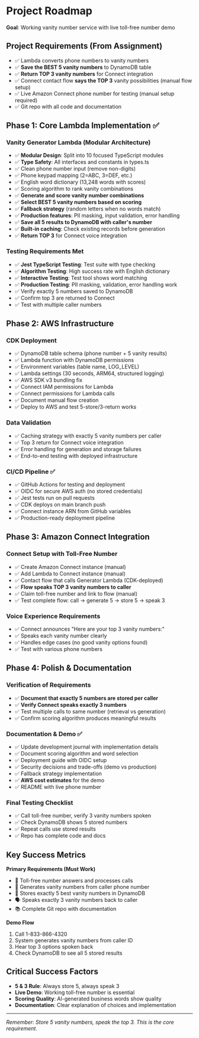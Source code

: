 # Project Roadmap

**Goal**: Working vanity number service with live toll-free number demo

## Project Requirements (From Assignment)
- ✅ Lambda converts phone numbers to vanity numbers
- ✅ **Save the BEST 5 vanity numbers** to DynamoDB table
- ✅ **Return TOP 3 vanity numbers** for Connect integration
- ✅ Connect contact flow **says the TOP 3** vanity possibilities (manual flow setup)
- ✅ Live Amazon Connect phone number for testing (manual setup required)
- ✅ Git repo with all code and documentation

## Phase 1: Core Lambda Implementation ✅

### Vanity Generator Lambda (Modular Architecture)
- ✅ **Modular Design**: Split into 10 focused TypeScript modules
- ✅ **Type Safety**: All interfaces and constants in types.ts
- ✅ Clean phone number input (remove non-digits)
- ✅ Phone keypad mapping (2=ABC, 3=DEF, etc.)
- ✅ English word dictionary (13,248 words with scores)
- ✅ Scoring algorithm to rank vanity combinations
- ✅ **Generate and score vanity number combinations**
- ✅ **Select BEST 5 vanity numbers based on scoring**
- ✅ **Fallback strategy** (random letters when no words match)
- ✅ **Production features**: PII masking, input validation, error handling
- ✅ **Save all 5 results to DynamoDB with caller's number**
- ✅ **Built-in caching**: Check existing records before generation
- ✅ **Return TOP 3** for Connect voice integration

### Testing Requirements Met
- ✅ **Jest TypeScript Testing**: Test suite with type checking
- ✅ **Algorithm Testing**: High success rate with English dictionary
- ✅ **Interactive Testing**: Test tool shows word matching
- ✅ **Production Testing**: PII masking, validation, error handling work
- ✅ Verify exactly 5 numbers saved to DynamoDB
- ✅ Confirm top 3 are returned to Connect
- ✅ Test with multiple caller numbers

## Phase 2: AWS Infrastructure

### CDK Deployment
- ✅ DynamoDB table schema (phone number + 5 vanity results)
- ✅ Lambda function with DynamoDB permissions
- ✅ Environment variables (table name, LOG_LEVEL)
- ✅ Lambda settings (30 seconds, ARM64, structured logging)
- ✅ AWS SDK v3 bundling fix
- ✅ Connect IAM permissions for Lambda
- ✅ Connect permissions for Lambda calls
- ✅ Document manual flow creation
- ✅ Deploy to AWS and test 5-store/3-return works

### Data Validation
- ✅ Caching strategy with exactly 5 vanity numbers per caller
- ✅ Top 3 return for Connect voice integration
- ✅ Error handling for generation and storage failures
- ✅ End-to-end testing with deployed infrastructure

### CI/CD Pipeline ✅
- ✅ GitHub Actions for testing and deployment
- ✅ OIDC for secure AWS auth (no stored credentials)
- ✅ Jest tests run on pull requests
- ✅ CDK deploys on main branch push
- ✅ Connect instance ARN from GitHub variables
- ✅ Production-ready deployment pipeline

## Phase 3: Amazon Connect Integration

### Connect Setup with Toll-Free Number
- ✅ Create Amazon Connect instance (manual)
- ✅ Add Lambda to Connect instance (manual)
- ✅ Contact flow that calls Generator Lambda (CDK-deployed)
- ✅ **Flow speaks TOP 3 vanity numbers to caller**
- ✅ Claim toll-free number and link to flow (manual)
- ✅ Test complete flow: call → generate 5 → store 5 → speak 3

### Voice Experience Requirements
- ✅ Connect announces "Here are your top 3 vanity numbers:"
- ✅ Speaks each vanity number clearly
- ✅ Handles edge cases (no good vanity options found)
- ✅ Test with various phone numbers

## Phase 4: Polish & Documentation

### Verification of Requirements
- ✅ **Document that exactly 5 numbers are stored per caller**
- ✅ **Verify Connect speaks exactly 3 numbers**
- ✅ Test multiple calls to same number (retrieval vs generation)
- ✅ Confirm scoring algorithm produces meaningful results

### Documentation & Demo ✅
- ✅ Update development journal with implementation details
- ✅ Document scoring algorithm and word selection
- ✅ Deployment guide with OIDC setup
- ✅ Security decisions and trade-offs (demo vs production)
- ✅ Fallback strategy implementation
- ✅ **AWS cost estimates** for the demo
- ✅ README with live phone number

### Final Testing Checklist
- ✅ Call toll-free number, verify 3 vanity numbers spoken
- ✅ Check DynamoDB shows 5 stored numbers
- ✅ Repeat calls use stored results
- ✅ Repo has complete code and docs

## Key Success Metrics

**Primary Requirements (Must Work)**
- 📱 Toll-free number answers and processes calls
- 🔢 Generates vanity numbers from caller phone number
- 💾 Stores exactly 5 best vanity numbers in DynamoDB
- 🗣️ Speaks exactly 3 vanity numbers back to caller
- 📚 Complete Git repo with documentation

**Demo Flow**
1. Call 1-833-866-4320
2. System generates vanity numbers from caller ID
3. Hear top 3 options spoken back
4. Check DynamoDB to see all 5 stored results

## Critical Success Factors

- **5 & 3 Rule**: Always store 5, always speak 3
- **Live Demo**: Working toll-free number is essential
- **Scoring Quality**: AI-generated business words show quality
- **Documentation**: Clear explanation of choices and implementation

---

*Remember: Store 5 vanity numbers, speak the top 3. This is the core requirement.*